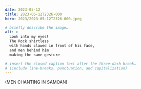 ```yaml
---
date: 2023-05-12
title: 2023-05-12T2326-000
hero: 2023/2023-05-12T2326-000.jpeg

# briefly describe the image…
alt: >
  Look into my eyes!
  The Rock shirtless
  with hands clawed in front of his face,
  and men behind him
  making the same gesture

# insert the closed caption text after the three-dash break…
# (include line-breaks, punctuation, and capitalization)
---
```


(MEN CHANTING IN SAMOAN)
